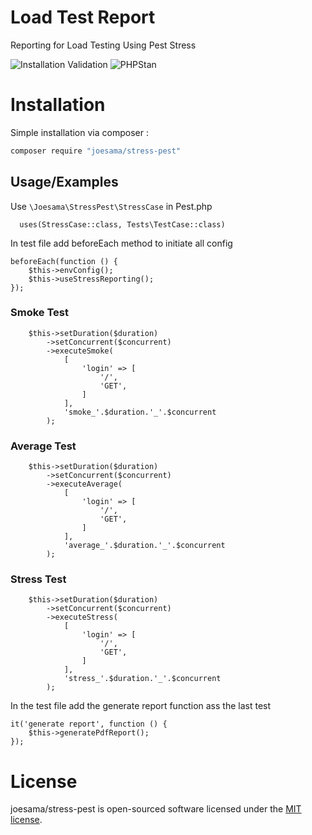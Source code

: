 # Load Test Report
Reporting for Load Testing Using Pest Stress

![Installation Validation](https://github.com/joesama/stress-pest/workflows/Installation%20Validation/badge.svg) 
![PHPStan](https://github.com/joesama/stress-pest/workflows/PHPStan/badge.svg)

# Installation

Simple installation via composer :

```bash
composer require "joesama/stress-pest"
```

## Usage/Examples


Use ```\Joesama\StressPest\StressCase``` in Pest.php

```
  uses(StressCase::class, Tests\TestCase::class)

```

In test file add beforeEach method to initiate all config

```
beforeEach(function () {
    $this->envConfig();
    $this->useStressReporting();
});

```


### Smoke Test
```
    $this->setDuration($duration)
        ->setConcurrent($concurrent)
        ->executeSmoke(
            [
                'login' => [
                    '/',
                    'GET',
                ]
            ],
            'smoke_'.$duration.'_'.$concurrent
        );
```

### Average Test
```
    $this->setDuration($duration)
        ->setConcurrent($concurrent)
        ->executeAverage(
            [
                'login' => [
                    '/',
                    'GET',
                ]
            ],
            'average_'.$duration.'_'.$concurrent
        );

```

### Stress Test
```
    $this->setDuration($duration)
        ->setConcurrent($concurrent)
        ->executeStress(
            [
                'login' => [
                    '/',
                    'GET',
                ]
            ],
            'stress_'.$duration.'_'.$concurrent
        );

```

In the test file add the generate report function ass the last test

```
it('generate report', function () {
    $this->generatePdfReport();
});
```

# License

joesama/stress-pest is open-sourced software licensed under the [MIT license](https://opensource.org/licenses/MIT).

